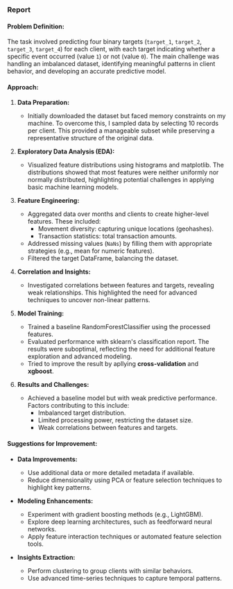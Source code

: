 ### Report

#### Problem Definition:
The task involved predicting four binary targets (`target_1`, `target_2`, `target_3`, `target_4`) for each client, with each target indicating whether a specific event occurred (value `1`) or not (value `0`). The main challenge was handling an imbalanced dataset, identifying meaningful patterns in client behavior, and developing an accurate predictive model.

#### Approach:
1. **Data Preparation:**
   - Initially downloaded the dataset but faced memory constraints on my machine. To overcome this, I sampled data by selecting 10 records per client. This provided a manageable subset while preserving a representative structure of the original data.
   
2. **Exploratory Data Analysis (EDA):**
   - Visualized feature distributions using histograms and matplotlib. The distributions showed that most features were neither uniformly nor normally distributed, highlighting potential challenges in applying basic machine learning models.

3. **Feature Engineering:**
   - Aggregated data over months and clients to create higher-level features. These included:
     - Movement diversity: capturing unique locations (geohashes).
     - Transaction statistics: total transaction amounts.
   - Addressed missing values (`NaNs`) by filling them with appropriate strategies (e.g., mean for numeric features).
   - Filtered the target DataFrame, balancing the dataset.

4. **Correlation and Insights:**
   - Investigated correlations between features and targets, revealing weak relationships. This highlighted the need for advanced techniques to uncover non-linear patterns.

5. **Model Training:**
   - Trained a baseline RandomForestClassifier using the processed features.
   - Evaluated performance with sklearn's classification report. The results were suboptimal, reflecting the need for additional feature exploration and advanced modeling.
   - Tried to improve the result by apllying **cross-validation** and **xgboost**.

6. **Results and Challenges:**
   - Achieved a baseline model but with weak predictive performance. Factors contributing to this include:
     - Imbalanced target distribution.
     - Limited processing power, restricting the dataset size.
     - Weak correlations between features and targets.

#### Suggestions for Improvement:
- **Data Improvements:**
  - Use additional data or more detailed metadata if available.
  - Reduce dimensionality using PCA or feature selection techniques to highlight key patterns.
  
- **Modeling Enhancements:**
  - Experiment with gradient boosting methods (e.g., LightGBM).
  - Explore deep learning architectures, such as feedforward neural networks.
  - Apply feature interaction techniques or automated feature selection tools.
  
- **Insights Extraction:**
  - Perform clustering to group clients with similar behaviors.
  - Use advanced time-series techniques to capture temporal patterns.
